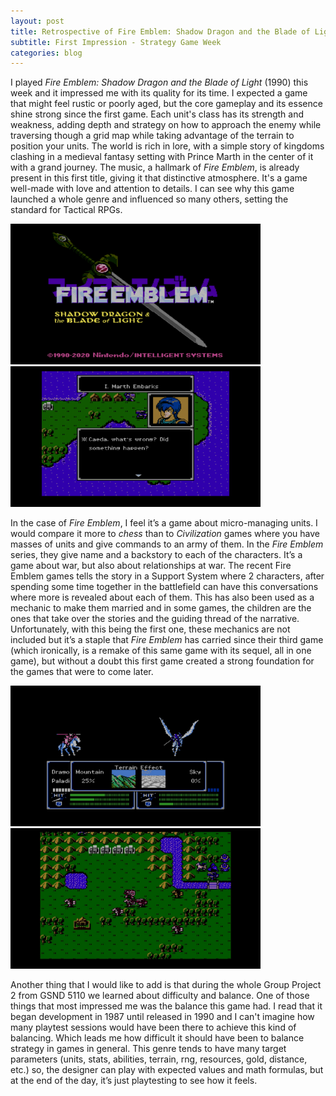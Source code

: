 ```yaml
---
layout: post
title: Retrospective of Fire Emblem: Shadow Dragon and the Blade of Light (1990)
subtitle: First Impression - Strategy Game Week
categories: blog
---
```


I played *Fire Emblem: Shadow Dragon and the Blade of Light* (1990) this week and it impressed me with its quality for its time. 
I expected a game that might feel rustic or poorly aged, but the core gameplay and its essence shine strong since the first game. 
Each unit's class has its strength and weakness, adding depth and strategy on how to approach the enemy while traversing though a grid map while taking advantage of the terrain to position your units. 
The world is rich in lore, with a simple story of kingdoms clashing in a medieval fantasy setting with Prince Marth in the center of it with a grand journey. 
The music, a hallmark of *Fire Emblem*, is already present in this first title, giving it that distinctive atmosphere. 
It's a game well-made with love and attention to details. 
I can see why this game launched a whole genre and influenced so many others, setting the standard for Tactical RPGs. 

<div class="row">
  <div class="column">
    <img src="/assets/img/FireEmblem_img/FE_SD_BL_1.jpg" width="400" /> 
    </div>
    <div class="column">
      <img src="/assets/img/FireEmblem_img/FE_SD_BL_2.jpg" width="400" /> 
    </div>
</div>

In the case of *Fire Emblem*, I feel it’s a game about micro-managing units. 
I would compare it more to *chess* than to *Civilization* games where you have masses of units and give commands to an army of them. 
In the *Fire Emblem* series, they give name and a backstory to each of the characters. 
It’s a game about war, but also about relationships at war. 
The recent Fire Emblem games tells the story in a Support System where 2 characters, after spending some time together in the battlefield can have this conversations where more is revealed about each of them. 
This has also been used as a mechanic to make them married and in some games, the children are the ones that take over the stories and the guiding thread of the narrative. 
Unfortunately, with this being the first one, these mechanics are not included but it’s a staple that *Fire Emblem* has carried since their third game (which ironically, is a remake of this same game with its sequel, all in one game), but without a doubt this first game created a strong foundation for the games that were to come later.

<div class="row">
  <div class="column">
    <img src="/assets/img/FireEmblem_img/FE_SD_BL_3.jpg" width="400" /> 
    </div>
    <div class="column">
      <img src="/assets/img/FireEmblem_img/FE_SD_BL_4.jpg" width="400" /> 
    </div>
</div>

Another thing that I would like to add is that during the whole Group Project 2 from GSND 5110 we learned about difficulty and balance. 
One of those things that most impressed me was the balance this game had. I read that it began development in 1987 until released in 1990 and I can't imagine how many playtest sessions would have been there to achieve this kind of balancing. 
Which leads me how difficult it should have been to balance strategy in games in general. This genre tends to have many target parameters (units, stats, abilities, terrain, rng, resources, gold, distance, etc.)  so, the designer can play with expected values and math formulas, but at the end of the day, it’s just playtesting to see how it feels.
